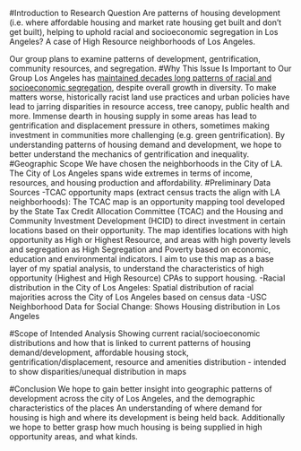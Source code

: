 #Introduction to Research Question
Are patterns of housing development (i.e. where affordable housing and market rate housing get built and don’t get built), helping to uphold racial and socioeconomic segregation in Los Angeles? A case of High Resource neighborhoods of Los Angeles. 


Our group plans to examine patterns of development, gentrification, community resources, and segregation. 
#Why This Issue Is Important to Our Group
Los Angeles has [maintained decades long patterns of racial and socioeconomic segregation](https://www.latimes.com/california/story/2021-06-28/l-a-segregation-problems-unchanged-in-decades-study-shows), despite overall growth in diversity. To make matters worse, historically racist land use practices and urban policies have lead to jarring disparities in resource access, tree canopy, public health and more. Immense dearth in housing supply in some areas has lead to gentrification and displacement pressure in others, sometimes making investment in communities more challenging (e.g. green gentrification).  By understanding patterns of housing demand and development, we hope to better understand the mechanics of gentrification and inequality. 
#Geographic Scope
We have chosen the neighborhoods in the City of LA. The City of Los Angeles spans wide extremes in terms of income, resources, and housing production and affordability.
#Preliminary Data Sources
-TCAC opportunity maps (extract census tracts the align with LA neighborhoods):  The TCAC map is an opportunity mapping tool developed by the State Tax Credit Allocation Committee (TCAC) and the Housing and Community Investment Development (HCID) to direct investment in certain locations based on their opportunity. The map identifies locations with high opportunity as High or Highest Resource, and areas with high poverty levels and segregation as High Segregation and Poverty based on economic, education and environmental indicators. I aim to use this map as a base layer of my spatial analysis, to understand the characteristics of high opportunity (Highest and High Resource) CPAs to support housing.
-Racial distribution in the City of Los Angeles: Spatial distribution of racial majorities across the City of Los Angeles based on census data
-USC Neighborhood Data for Social Change: Shows Housing distribution in Los Angeles 

#Scope of Intended Analysis
Showing current racial/socioeconomic distributions and how that is linked to current patterns of housing demand/development, affordable housing stock, gentrification/displacement, resource and amenities distribution - intended to show disparities/unequal distribution in maps

#Conclusion
We hope to gain better insight into geographic patterns of development across the city of Los Angeles, and the demographic characteristics of the places 
An understanding of where demand for housing is high and where its development is being held back. Additionally we hope to better grasp how much housing is being supplied in high opportunity areas, and what kinds.
